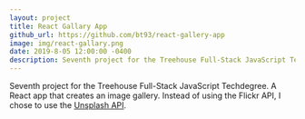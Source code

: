 ```yaml
---
layout: project
title: React Gallary App
github_url: https://github.com/bt93/react-gallery-app
image: img/react-gallary.png
date: 2019-8-05 12:00:00 -0400
description: Seventh project for the Treehouse Full-Stack JavaScript Techdegree
---
```

Seventh project for the Treehouse Full-Stack JavaScript Techdegree. A React app that creates an image gallery. Instead of using the Flickr API, I chose to use the [Unsplash API](https://unsplash.com/). 